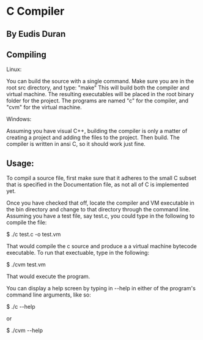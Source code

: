 C Compiler
==========
By Eudis Duran
--------------

## Compiling

Linux:

You can build the source with a single command.
Make sure you are in the root src directory, and 
type: "make"  This will build both the compiler
and virtual machine.  The resulting executables will
be placed in the root binary folder for the project.
The programs are named "c" for the compiler, and "cvm" for 
the virtual machine.

Windows:

Assuming you have visual C++, building the compiler is
only a matter of creating a project and adding the files
to the project.  Then build.  The compiler is written in
ansi C, so it should work just fine.

## Usage:

To compil a source file, first make sure that it adheres
to the small C subset that is specified in the Documentation
file, as not all of C is implemented yet.

Once you have checked that off, locate the compiler and VM
executable in the bin directory and change to that directory
through the command line.  Assuming you have a test
file, say test.c, you could type in the following to compile
the file:

$ ./c test.c -o test.vm

That would compile the c source and produce a a virtual machine
bytecode executable.  To run that exectuable, type in the
following:

$ ./cvm test.vm

That would execute the program.

You can display a help screen by typing in --help in either of the
program's command line arguments, like so:

$ ./c --help

or

$ ./cvm --help

